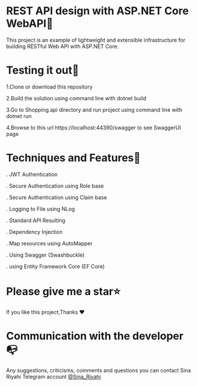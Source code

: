 REST API design with ASP.NET Core WebAPI🥇
========================================

This project is an example of lightweight and extensible infrastructure for building RESTful Web API with ASP.NET Core.


Testing it out📢
=========================================

1.Clone or download this repository

2.Build the solution using command line with dotnet build

3.Go to Shopping.api directory and run project using command line with dotnet run

4.Browse to this url https://localhost:44390/swagger to see SwaggerUI page


Techniques and Features🧵
========================================

. JWT Authentication

. Secure Authentication using Role base

. Secure Authentication using Claim base

. Logging to File using NLog

. Standard API Resulting

. Dependency Injection

. Map resources using AutoMapper

. Using Swagger (Swashbuckle)

. using Entity Framework Core (EF Core)


Please give me a star⭐
==========================================

If you like this project,Thanks ❤  


Communication with the developer📭
===========================================

Any suggestions, criticisms, comments and questions you can contact Sina Riyahi Telegram account [@Sina_Riyahi](http://www.t.me/sina_riyahi)
